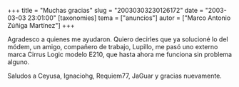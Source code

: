 +++
title = "Muchas gracias"
slug = "20030303230126172"
date = "2003-03-03 23:01:00"
[taxonomies]
tema = ["anuncios"]
autor = ["Marco Antonio Zúñiga Martínez"]
+++

Agradesco a quienes me ayudaron. Quiero decirles que ya solucioné lo del
módem, un amigo, compañero de trabajo, Lupillo, me pasó uno externo
marca Cirrus Logic modelo E210, que hasta ahora me funciona sin problema
alguno.

Saludos a Ceyusa, Ignaciohg, Requiem77, JaGuar y gracias nuevamente.

